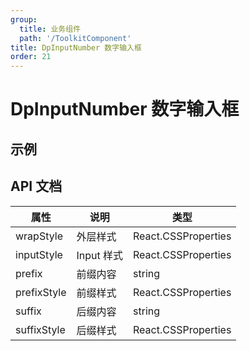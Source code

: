```yaml
---
group:
  title: 业务组件
  path: '/ToolkitComponent'
title: DpInputNumber 数字输入框
order: 21
---
```


# DpInputNumber 数字输入框

## 示例

<code src="./demo.tsx"></code>

## API 文档

| 属性        | 说明       | 类型                |
| ----------- | ---------- | ------------------- |
| wrapStyle   | 外层样式   | React.CSSProperties |
| inputStyle  | Input 样式 | React.CSSProperties |
| prefix      | 前缀内容   | string              |
| prefixStyle | 前缀样式   | React.CSSProperties |
| suffix      | 后缀内容   | string              |
| suffixStyle | 后缀样式   | React.CSSProperties |

